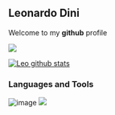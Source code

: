 ## Leonardo Dini

Welcome to my **github** profile 

![](https://komarev.com/ghpvc/?username=leodini&color=green)

[![Leo github stats](https://github-readme-stats.vercel.app/api?username=leodini&count_private=true&theme=dracula)](https://github.com/leodini/github-readme-stats)

### Languages and Tools

![image]({https://img.shields.io/badge/JavaScript-F7DF1E?style=for-the-badge&logo=javascript&logoColor=black})
<img src="{https://img.shields.io/badge/JavaScript-F7DF1E?style=for-the-badge&logo=javascript&logoColor=black}" />

